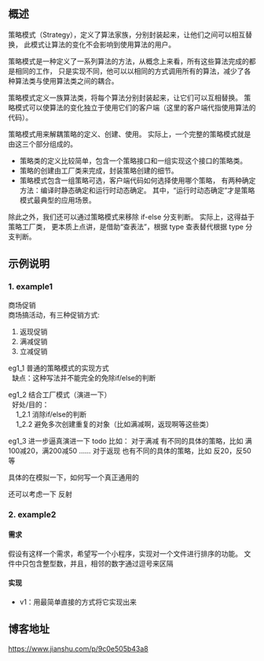 
## 概述 

策略模式（Strategy），定义了算法家族，分别封装起来，让他们之间可以相互替换，
此模式让算法的变化不会影响到使用算法的用户。

策略模式是一种定义了一系列算法的方法，从概念上来看，所有这些算法完成的都是相同的工作，
只是实现不同，他可以以相同的方式调用所有的算法，减少了各种算法类与使用算法类之间的耦合。


策略模式定义一族算法类，将每个算法分别封装起来，让它们可以互相替换。
策略模式可以使算法的变化独立于使用它们的客户端（这里的客户端代指使用算法的代码）。

策略模式用来解耦策略的定义、创建、使用。
实际上，一个完整的策略模式就是由这三个部分组成的。

- 策略类的定义比较简单，包含一个策略接口和一组实现这个接口的策略类。
- 策略的创建由工厂类来完成，封装策略创建的细节。
- 策略模式包含一组策略可选，客户端代码如何选择使用哪个策略，
  有两种确定方法：编译时静态确定和运行时动态确定。
  其中，“运行时动态确定”才是策略模式最典型的应用场景。
  
除此之外，我们还可以通过策略模式来移除 if-else 分支判断。
实际上，这得益于策略工厂类，
更本质上点讲，是借助“查表法”，根据 type 查表替代根据 type 分支判断。


## 示例说明

### 1. example1
商场促销 <br/>
商场搞活动，有三种促销方式: <br/>
1. 返现促销 <br/>
2. 满减促销 <br/>
3. 立减促销 <br/>

eg1_1 普通的策略模式的实现方式 <br/>
&nbsp;&nbsp;缺点：这种写法并不能完全的免除if/else的判断
    
eg1_2 结合工厂模式（演进一下） <br/>
&nbsp;&nbsp;好处/目的： <br/>
&nbsp;&nbsp;&nbsp;&nbsp;1_2.1 消除if/else的判断 <br/>
&nbsp;&nbsp;&nbsp;&nbsp;1_2.2 避免多次创建重复的对象（比如满减啊，返现啊等这些类） <br/>

eg1_3 进一步逼真演进一下 todo
比如：
对于满减 有不同的具体的策略，比如 满100减20，满200减50 ……
对于返现 也有不同的具体的策略，比如 反20，反50等

具体的在模拟一下，如何写一个真正通用的

还可以考虑一下 反射

### 2. example2 

#### 需求
假设有这样一个需求，希望写一个小程序，实现对一个文件进行排序的功能。
文件中只包含整型数，并且，相邻的数字通过逗号来区隔

#### 实现 

- v1：用最简单直接的方式将它实现出来



## 博客地址 
https://www.jianshu.com/p/9c0e505b43a8



